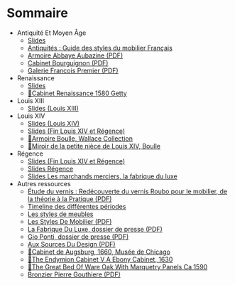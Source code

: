 <!-- TITLE: Cours d'Histoire de l'Art -->
<!-- SUBTITLE: Page d'accueil des cours d'Histoire de l'Art -->

# Sommaire
* Antiquité Et Moyen Âge
	* [Slides](https://docs.google.com/presentation/d/1FtUM6E7QCVqZ6B6ES6yztA8E1HrkTtD81H28z_poK6c/edit?usp=sharing "Antiquité Et Moyen-Âge")
	* [Antiquités : Guide des styles du mobilier Français](histoire-de-l-art/guide-des-styles-du-mobilier-francais)
	* [Armoire Abbaye Aubazine (PDF)](/uploads/histoire-de-l-art/armoire-abbaye-aubazine.pdf "Armoire Abbaye Aubazine")
	* [Cabinet Bourguignon (PDF)](/uploads/histoire-de-l-art/cabinet-bourguignon.pdf "Cabinet Bourguignon")
	* [Galerie Francois Premier (PDF)](/uploads/histoire-de-l-art/galerie-francois-premier.pdf "Galerie Francois Premier")
* Renaissance
	* [Slides](https://docs.google.com/presentation/d/1k5KWm_4uXRZuv8w3mxs15SB5kN7J0_EC0YRCqftsrvg/edit?usp=sharing "Renaissance")
	* [🎦Cabinet Renaissance 1580 Getty](/uploads/histoire-de-l-art/cabinet-renaissance-1580-getty.mp4 "Cabinet Renaissance 1580 Getty")
* Louis XIII
	* [Slides (Louis XIII)](https://docs.google.com/presentation/d/1bVSe2VV2O2T_7DdVk6o6kjRMYYS4TH2ToExRXw7HU9w/edit?usp=sharing "Louis XIII")
* Louis XIV
	* [Slides (Louis XIV)](https://docs.google.com/presentation/d/1s85dAqHlpNxXEj0y_yZbYXXbFwBKAD2mIFgqdHnh1Vc/edit?usp=sharing "Louis XIV")
	* [Slides (Fin Louis XIV et Régence)](https://docs.google.com/presentation/d/1o0AnyHpQi1HDa34EFJgZvQGylF49cTWp3lYLdlGynxc/edit?usp=sharing "Fin Louis XIV et Régence")
	* [🎦Armoire Boulle, Wallace Collection](/uploads/histoire-de-l-art/armoire-boulle-wallace-collection.mp4 "Armoire Boulle Wallace Collection")
	* [🎦Miroir de la petite nièce de Louis XIV, Boulle](/uploads/histoire-de-l-art/miroir-de-la-petite-niece-de-louis-xiv.mp4 "Miroir De La Petite Niece De Louis Xiv")
* Régence
	* [Slides (Fin Louis XIV et Régence)](https://docs.google.com/presentation/d/1o0AnyHpQi1HDa34EFJgZvQGylF49cTWp3lYLdlGynxc/edit?usp=sharing "Fin Louis XIV et Régence")
	* [Slides Régence](https://docs.google.com/presentation/d/1BLXUdcTwInQobLlOIXMBefHuyDjK-qQjEwb73ZMPL78/edit?usp=sharing "Régence")
	* [Slides Les marchands merciers, la fabrique du luxe](https://docs.google.com/presentation/d/1k7cHQYjqOE2H9-7_dIlx_qdi6aAxOKTdBSwICJDCOqE/edit?usp=sharing "Marchands merciers, la fabrique du luxe")
* Autres ressources
	* [Étude du vernis : Redécouverte du vernis Roubo pour le mobilier, de la théorie à la Pratique (PDF)](/uploads/dessin-main-levee/etude-vernis-18-e.pdf "Etude Vernis 18 E")
	* [Timeline des différentes périodes](histoire-de-l-art/timeline)
	* [Les styles de meubles](https://www.art-et-antiques.com/les-styles-de-meubles-article-5-0-36.html "Les styles de meubles")
	* [Les Styles De Mobilier (PDF)](/uploads/histoire-de-l-art/les-styles-de-mobilier.pdf "Les Styles De Mobilier")
  * [La Fabrique Du Luxe, dossier de presse (PDF)](/uploads/histoire-de-l-art/la-fabrique-du-luxe-dossier-de-presse.pdf "La Fabrique Du Luxe Dossier De Presse")
  * [Gio Ponti, dossier de presse (PDF)](/uploads/histoire-de-l-art/gio-ponti-dossier-de-presse.pdf "Gio Ponti Dossier De Presse")
  * [Aux Sources Du Design (PDF)](/uploads/histoire-de-l-art/aux-sources-du-design.pdf "Aux Sources Du Design")
  * [🎦Cabinet de Augsburg, 1660, Musée de Chicago](/uploads/histoire-de-l-art/the-augsburg-cabinet-chicago.mp4 "The Augsburg Cabinet Chicago")
  * [🎦The Endymion Cabinet V A Ebony Cabinet, 1630](/uploads/histoire-de-l-art/the-endymion-cabinet-v-a-ebony-cabinet.mp4 "The Endymion Cabinet V A Ebony Cabinet")
  * [🎦The Great Bed Of Ware Oak With Marquetry Panels Ca 1590](/uploads/histoire-de-l-art/the-great-bed-of-ware-oak-with-marquetry-panels-ca-1590.mp4 "The Great Bed Of Ware Oak With Marquetry Panels Ca 1590")
  * [Bronzier Pierre Gouthiere (PDF)](/uploads/histoire-de-l-art/bronzier-pierre-gouthiere.pdf "Bronzier Pierre Gouthiere")

